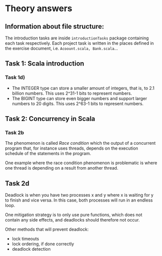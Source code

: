 # Theory answers

## Information about file structure:
The introduction tasks are inside `introductionTasks` package containing each task respectively.
Each project task is written in the places defined in the exercise document, i.e. `Acoount.scala, Bank.scala`...

## Task 1: Scala introduction
### Task 1d)

* The INTEGER type can store a smaller amount of integers, 
  that is, to 2.1 billion numbers. This uses 2^31-1 bits to represent numbers.
* The BIGINT type can store even bigger numbers and support larger numbers to 20 digits. 
  This uses 2^63-1 bits to represent numbers.

## Task 2: Concurrency in Scala

### Task 2b
The phenomenon is called _Race condition_ which the output of a concurrent program that, 
for instance uses threads, depends on the execution schedule of the statements in the program.

One example where the race condition phenomenon is problematic is where 
one thread is depending on a result from another thread.

## Task 2d
Deadlock is when you have two processes x and y where x is waiting for y to finish and vice versa. 
In this case, both processes will run in an endless loop.

One mitigation strategy is to only use pure functions, which does not contain 
any side effects, and deadlocks should therefore not occur. 

Other methods that will prevent deadlock:

- lock timeouts
- lock ordering, if done correctly
- deadlock detection


